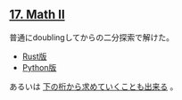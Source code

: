 ## [17. Math II](http://ksnctf.sweetduet.info/problem/17)

普通にdoublingしてからの二分探索で解けた。

* [Rust版](https://github.com/ordovicia/ksnctf/blob/master/17-Math_II/solve.rs)
* [Python版](https://github.com/ordovicia/ksnctf/blob/master/17-Math_II/solve.py)

あるいは [下の桁から求めていくことも出来る](http://tyama711.hatenablog.com/entry/2017/01/21/144951) 。
